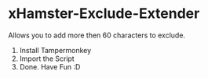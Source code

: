 # xHamster-Exclude-Extender
Allows you to add more then 60 characters to exclude.

1. Install Tampermonkey
2. Import the Script
3. Done. Have Fun :D 
